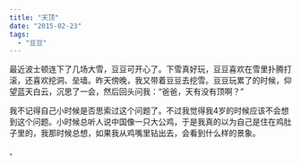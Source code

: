 ```yaml
---
title: "天顶"
date: "2015-02-23"
tags: 
  - "豆豆"
---
```


最近波士顿连下了几场大雪，豆豆可开心了。下雪真好玩，豆豆喜欢在雪里扑腾打滚，还喜欢挖洞、垒墙。昨天傍晚，我又带着豆豆去挖雪。豆豆玩累了的时候，仰望蓝天白云，沉思了一会，然后回头问我：“爸爸，天有没有顶啊？”

我不记得自己小时候是否思索过这个问题了。不过我觉得我4岁的时候应该不会想到这个问题。小时候总听人说中国像一只大公鸡，于是我真的以为自己是住在鸡肚子里的，我那时候总想，如果我从鸡嘴里钻出去，会看到什么样的景象。

、
